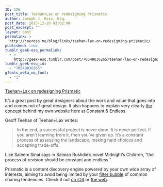 ```yaml
---
ID: 126
post_title: Teehan+Lax on redesigning Prismatic
author: Joseph J. Ross, Esq.
post_date: 2013-12-20 03:02:00
post_excerpt: ""
layout: post
permalink: >
  http://joeross.me/blog/links/teehan-lax-on-redesigning-prismatic/
published: true
tumblr_geek-esq_permalink:
  - >
    http://geek-esq.tumblr.com/post/70549036265/teehan-lax-on-redesigning-prismatic
tumblr_geek-esq_id:
  - "70549036265"
gfonts_meta_no_font:
  - "1"
---
```

<a href='http://www.teehanlax.com/blog/prismatic-for-ios-why-designing-content-systems-is-hard/'>Teehan+Lax on redesigning Prismatic</a><div class="link_description"><p>It’s a great post by great designers about the work and value that goes into and comes out of great design. It also happens to explain very clearly <a href="/about" target="_blank">the concept</a> behind my own website here at Constant &amp; Endless.</p>

<p>Geoff Teehan of Teehan+Lax writes:</p>

<blockquote>
  <p>In the end, a successful project is never done. It is never perfect. If you aren’t learning from it, then you’ve given up. It’s a constant process of assessing the landscape, making hard choices and accepting trade-offs.</p>
</blockquote>

<p>Like Saleem Sinai says in Salman Rushdie’s novel Midnight’s Children, &#8220;the process of revision should be constant and endless.&#8221;</p>

<p>Prismatic is a content discovery engine powered by your own wide array of interests, aiming to avoid being limited by your <a href="http://en.wikipedia.org/wiki/Filter_bubble" target="_blank">filter bubble</a> of common sharing tendencies. Check it out <a href="https://itunes.apple.com/ca/app/prismatic-always-interesting/id551206444?mt=8" target="_blank">on iOS</a> or <a href="http://www.getprismatic.com/" target="_blank">the web</a>.</p></div>
